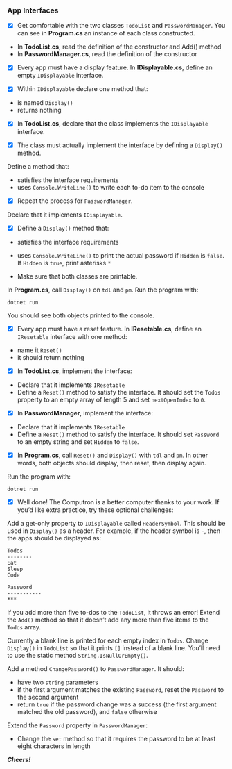 ### App Interfaces

- [x] Get comfortable with the two classes `TodoList` and `PasswordManager`. You can see in **Program.cs** an instance of each class constructed.

* In **TodoList.cs**, read the definition of the constructor and Add() method
* In **PasswordManager.cs**, read the definition of the constructor


- [x] Every app must have a display feature. In **IDisplayable.cs**, define an empty `IDisplayable` interface.


- [x] Within `IDisplayable` declare one method that:

* is named `Display()`
* returns nothing

- [x] In **TodoList.cs**, declare that the class implements the `IDisplayable` interface.

- [x] The class must actually implement the interface by defining a `Display()` method.

Define a method that:

* satisfies the interface requirements
* uses `Console.WriteLine()` to write each to-do item to the console

- [x] Repeat the process for `PasswordManager`.

Declare that it implements `IDisplayable`.

- [x] Define a `Display()` method that:

* satisfies the interface requirements
* uses `Console.WriteLine()` to print the actual password if `Hidden` is `false`. If `Hidden` is `true`, print asterisks `*`

* Make sure that both classes are printable.

In **Program.cs**, call `Display()` on `tdl` and `pm`. Run the program with:

<code>dotnet run</code>

You should see both objects printed to the console.

- [x] Every app must have a reset feature. In **IResetable.cs**, define an `IResetable` interface with one method:

* name it `Reset()`
* it should return nothing

- [x] In **TodoList.cs**, implement the interface:

* Declare that it implements `IResetable`
* Define a `Reset()` method to satisfy the interface. It should set the `Todos` property to an empty array of length 5 and set `nextOpenIndex` to `0`.

- [x] In **PasswordManager**, implement the interface:

* Declare that it implements `IResetable`
* Define a `Reset()` method to satisfy the interface. It should set `Password` to an empty string and set `Hidden` to `false`.

- [x] In **Program.cs**, call `Reset()` and `Display()` with `tdl` and `pm`. In other words, both objects should display, then reset, then display again.

Run the program with:

<code>dotnet run</code>

- [x] Well done! The Computron is a better computer thanks to your work. If you’d like extra practice, try these optional challenges:

Add a get-only property to `IDisplayable` called `HeaderSymbol`. This should be used in `Display()` as a header. For example, if the header symbol is -, then the apps should be displayed as:

    Todos
    --------
    Eat
    Sleep
    Code
    
    Password
    -----------
    ***

If you add more than five to-dos to the `TodoList`, it throws an error! Extend the `Add()` method so that it doesn’t add any more than five items to the `Todos` array.

Currently a blank line is printed for each empty index in `Todos`. Change `Display()` in `TodoList` so that it prints `[]` instead of a blank line. You’ll need to use the static method `String.IsNullOrEmpty()`.

Add a method `ChangePassword()` to `PasswordManager`. It should:

* have two `string` parameters
* if the first argument matches the existing `Password`, reset the `Password` to the second argument
* return `true` if the password change was a success (the first argument matched the old password), and `false` otherwise

Extend the `Password` property in `PasswordManager`:

* Change the `set` method so that it requires the password to be at least eight characters in length

***Cheers!***
